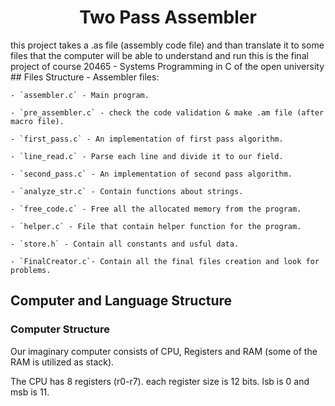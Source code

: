 <h1 align="center">Two Pass Assembler</h1>
this project takes a .as file (assembly code file) and than translate it to some files that the computer will be able to understand and run
this is the final project of course 20465 - Systems Programming in C of the open university
## Files Structure
- Assembler files:

    - `assembler.c` - Main program.
   
    - `pre_assembler.c` - check the code validation & make .am file (after macro file).

    - `first_pass.c` - An implementation of first pass algorithm.

    - `line_read.c` - Parse each line and divide it to our field.

    - `second_pass.c` - An implementation of second pass algorithm.

    - `analyze_str.c` - Contain functions about strings.
    
    - `free_code.c` - Free all the allocated memory from the program.
    
    - `helper.c` - File that contain helper function for the program.
    
    - `store.h` - Contain all constants and usful data.
    
    - `FinalCreator.c`- Contain all the final files creation and look for problems.
## Computer and Language Structure

### Computer Structure
Our imaginary computer consists of CPU, Registers and RAM (some of the RAM is utilized as stack).

The CPU has 8 registers (r0-r7). each register size is 12 bits. lsb is 0 and msb is 11.
